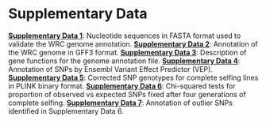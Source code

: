 # Supplementary Data

**[Supplementary Data 1](https://github.com/tshalev/WRC-genome-paper/blob/main/Supplementary%20data/Supplementary_Data_1-Annotation_validation_sequences.fasta)**: Nucleotide sequences in FASTA format used to validate the WRC genome annotation.
**[Supplementary Data 2](https://github.com/tshalev/WRC-genome-paper/blob/main/Supplementary%20data/Supplementary_Data_2-genome_annotation.gff3.gz)**: Annotation of the WRC genome in GFF3 format.
**[Supplementary Data 3](https://github.com/tshalev/WRC-genome-paper/blob/main/Supplementary%20data/Supplementary_Data_3-gene_functions.xlsx)**: Description of gene functions for the genome annotation file.
**[Supplementary Data 4](https://github.com/tshalev/WRC-genome-paper/blob/main/Supplementary%20data/Supplementary_Data_4-vep_1.3_annotation_final.xlsx)**: Annotation of SNPs by Ensembl Variant Effect Predictor (VEP).
**[Supplementary Data 5](https://github.com/tshalev/WRC-genome-paper/blob/main/Supplementary%20data/Supplementary_Data_5-all_S_lines_corrected.tar)**: Corrected SNP genotypes for complete selfing lines in PLINK binary format.
**[Supplementary Data 6](https://github.com/tshalev/WRC-genome-paper/blob/main/Supplementary%20data/Supplementary_Data_6-S4_outlier_snp_fate_table.xlsx)**: Chi-squared tests for proportion of observed vs expected SNPs fixed after four generations of complete selfing.
**[Supplementary Data 7](https://github.com/tshalev/WRC-genome-paper/blob/main/Supplementary%20data/Supplementary_Data_7-S4_outlier_snp_annotation.xlsx)**: Annotation of outlier SNPs identified in Supplementary Data 6.
